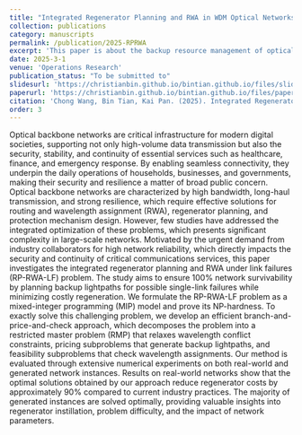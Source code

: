 ```yaml
---
title: "Integrated Regenerator Planning and RWA in WDM Optical Networks under Link Failures"
collection: publications
category: manuscripts
permalink: /publication/2025-RPRWA
excerpt: 'This paper is about the backup resource management of optical networks under link failures.'
date: 2025-3-1
venue: 'Operations Research'
publication_status: "To be submitted to"
slidesurl: 'https://christianbin.github.io/bintian.github.io/files/slides3.pdf'
paperurl: 'https://christianbin.github.io/bintian.github.io/files/paper3.pdf'
citation: 'Chong Wang, Bin Tian, Kai Pan. (2025). Integrated Regenerator Planning and RWA in WDM Optical Networks under Link Failures.'
order: 3
---
```


Optical backbone networks are critical infrastructure for modern digital societies, supporting not only high-volume data transmission but also the security, stability, and continuity of essential services such as healthcare, finance, and emergency response. By enabling seamless connectivity, they underpin the daily operations of households, businesses, and governments, making their security and resilience a matter of broad public concern. Optical backbone networks are characterized by high bandwidth, long-haul transmission, and strong resilience, which require effective solutions for routing and wavelength assignment (RWA), regenerator planning, and protection mechanism design. However, few studies have addressed the integrated optimization of these problems, which presents significant complexity in large-scale networks. Motivated by the urgent demand from industry collaborators for high network reliability, which directly impacts the security and continuity of critical communications services, this paper investigates the integrated regenerator planning and RWA under link failures (RP-RWA-LF) problem. The study aims to ensure 100% network survivability by planning backup lightpaths for possible single-link failures while minimizing costly regeneration. We formulate the RP-RWA-LF problem as a mixed-integer programming (MIP) model and prove its NP-hardness. To exactly solve this challenging problem, we develop an efficient branch-and-price-and-check approach, which decomposes the problem into a restricted master problem (RMP) that relaxes wavelength conflict constraints, pricing subproblems that generate backup lightpaths, and feasibility subproblems that check wavelength assignments. Our method is evaluated through extensive numerical experiments on both real-world and generated network instances. Results on real-world networks show that the optimal solutions obtained by our
approach reduce regenerator costs by approximately 90% compared to current industry practices. The majority of generated instances are solved optimally, providing valuable insights into regenerator instillation, problem difficulty, and the impact of network parameters.
